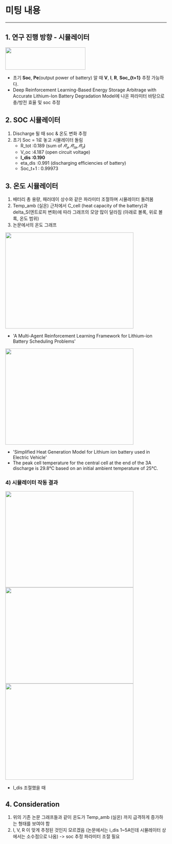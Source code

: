 # 미팅 내용

***


## 1. 연구 진행 방향 - 시뮬레이터

   <img src="https://user-images.githubusercontent.com/66208800/161445074-2447f080-682d-4408-a8f5-57d3d93e72c7.png" height="70px" width="250px">


   + 초기 **Soc**, **Pe**(output power of battery) 알 때 **V**, **I**, **R**, **Soc_{t+1}** 추정 가능하다.
   + Deep Reinforcement Learning-Based Energy Storage Arbitrage with Accurate Lithium-Ion Battery Degradation Model에 나온 파라미터 바탕으로 충/방전 효율 및 soc 추정


## 2.  SOC 시뮬레이터
   1. Discharge 될 때 soc & 온도 변화 추정 
   2. 초기 Soc = 1로 놓고 시뮬레이터 돌림
      + R_tot :0.189 (sum of $𝑅_𝑠, 𝑅_{𝑡𝑠}, 𝑅_{𝑡𝑙}$)
      + V_oc :4.187 (open circuit voltage)
      + **I_dis :0.190** 
      + eta_dis :0.991 (discharging efficiencies of battery)
      + Soc_t+1 : 0.99973


## 3. 온도 시뮬레이터
    
   1) 배터리 총 용량, 패러데이 상수와 같은 파라미터 조절하며 시뮬레이터 돌려봄
   2) Temp_amb (실온) 근처에서 C_cell (heat capacity of the battery)과 delta_S(엔트로피 변화)에 따라 그래프의 모양 많이 달라짐 (아래로 볼록, 위로 볼록, 온도 범위)
   3) 논문에서의 온도 그래프

   <img src="https://user-images.githubusercontent.com/66208800/161445610-6f45de5b-4729-4202-9618-e6d659c62e21.png" height="300px" width="400px">
   
     
   + 'A Multi-Agent Reinforcement Learning Framework for Lithium-ion Battery Scheduling Problems'
   

   <img src="https://user-images.githubusercontent.com/66208800/161445613-7dcdec0f-82a5-4ffd-8dd9-630e54b20727.png" height="300px" width="400px">
 
           
   + 'Simplified Heat Generation Model for Lithium ion battery used in Electric Vehicle'    
   + The peak cell temperature for the central cell at the end of the 3A discharge is 29.8°C based on an initial ambient temperature of 25°C. 
    
  


   ### 4) 시뮬레이터 작동 결과

   <img src="https://user-images.githubusercontent.com/66208800/161445731-6fb59808-fff5-46b4-be79-1adb71e6248c.png" height="300px" width="400px">
   

   <img src="https://user-images.githubusercontent.com/66208800/161445613-7dcdec0f-82a5-4ffd-8dd9-630e54b20727.png" height="300px" width="400px">
  

   <img src="https://user-images.githubusercontent.com/66208800/161445766-5b105dd2-dda7-41de-a150-e6b18b1ea241.png" height="300px" width="400px">
   
  
  + I_dis 조절했을 때
   
   ## 4. Consideration 
   1. 위의 기존 논문 그래프들과 같이 온도가 Temp_amb (실온) 까지 급격하게 증가하는 형태를 보여야 함
   2. I, V, R 이 맞게 추정된 것인지 모르겠음 (논문에서는 i_dis 1~5A인데 시뮬레이터 상에서는 소수점으로 나옴) -> soc 추정 파라미터 조절 필요



